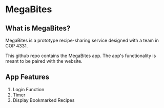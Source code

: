 # MegaBites

## What is MegaBites?

MegaBites is a prototype recipe-sharing service designed with a team in COP 4331.

This github repo contains the MegaBites app.  The app's functionality is meant to be paired with the website.

## App Features

1. Login Function
2. Timer
3. Display Bookmarked Recipes
